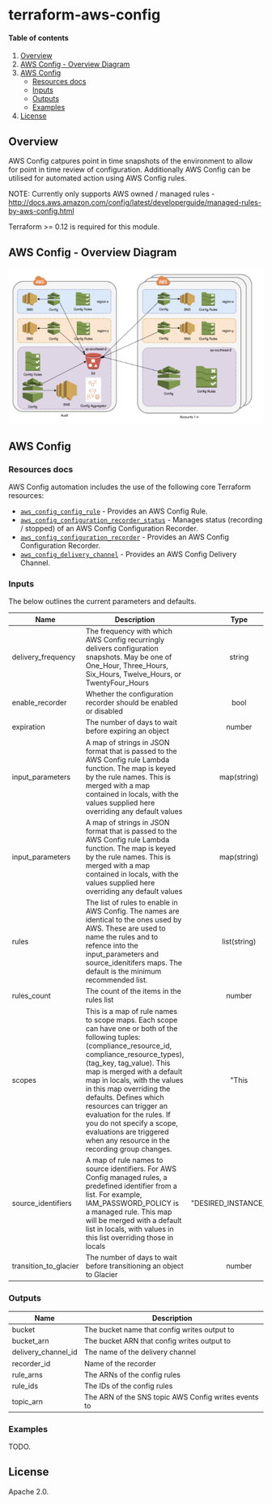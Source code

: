 <!-- vim: set ft=markdown: -->
# terraform-aws-config

#### Table of contents

1. [Overview](#overview)
2. [AWS Config - Overview Diagram](#aws-config---overview-diagram)
3. [AWS Config](#aws-config)
    * [Resources docs](#resources-docs)
    * [Inputs](#inputs)
    * [Outputs](#outputs)
    * [Examples](#examples)
4. [License](#license)

## Overview

AWS Config catpures point in time snapshots of the environment to allow for point in time review of configuration. Additionally AWS Config can be utilised for automated action using AWS Config rules.

NOTE: Currently only supports AWS owned / managed rules - http://docs.aws.amazon.com/config/latest/developerguide/managed-rules-by-aws-config.html

Terraform >= 0.12 is required for this module.

## AWS Config - Overview Diagram

![AWSConfig|medium](docs/AWSConfig.png)

## AWS Config

### Resources docs

AWS Config automation includes the use of the following core Terraform resources:

- [`aws_config_config_rule`](https://www.terraform.io/docs/providers/aws/r/config_config_rule.html) - Provides an AWS Config Rule.
- [`aws_config_configuration_recorder_status`](https://www.terraform.io/docs/providers/aws/r/aws_config_configuration_recorder_status.html) - Manages status (recording / stopped) of an AWS Config Configuration Recorder.
- [`aws_config_configuration_recorder`](https://www.terraform.io/docs/providers/aws/r/config_configuration_recorder.html) - Provides an AWS Config Configuration Recorder.
- [`aws_config_delivery_channel`](https://www.terraform.io/docs/providers/aws/r/config_delivery_channel.html) - Provides an AWS Config Delivery Channel.

### Inputs

The below outlines the current parameters and defaults.

| Name | Description | Type | Default | Required |
|------|-------------|:----:|:-------:|:--------:|
|delivery_frequency|The frequency with which AWS Config recurringly delivers configuration snapshots. May be one of One_Hour, Three_Hours, Six_Hours, Twelve_Hours, or TwentyFour_Hours|string|TwentyFour_Hours|No|
|enable_recorder|Whether the configuration recorder should be enabled or disabled|bool|true|No|
|expiration|The number of days to wait before expiring an object|number|2555|No|
|input_parameters|A map of strings in JSON format that is passed to the AWS Config rule Lambda function. The map is keyed by the rule names. This is merged with a map contained in locals, with the values supplied here overriding any default values|map(string)|{|No|
|input_parameters|A map of strings in JSON format that is passed to the AWS Config rule Lambda function. The map is keyed by the rule names. This is merged with a map contained in locals, with the values supplied here overriding any default values|map(string)|{|No|
|rules|The list of rules to enable in AWS Config. The names are identical to the ones used by AWS. These are used to name the rules and to refence into the input_parameters and source_idenitifers maps. The default is the minimum recommended list.|list(string)|[|No|
|rules_count|The count of the items in the rules list|number|8|No|
|scopes|This is a map of rule names to scope maps. Each scope can have one or both of the following tuples: (compliance_resource_id, compliance_resource_types), (tag_key, tag_value). This map is merged with a default map in locals, with the values in this map overriding the defaults. Defines which resources can trigger an evaluation for the rules. If you do not specify a scope, evaluations are triggered when any resource in the recording group changes.|"This|{|No|
|source_identifiers|A map of rule names to source identifiers. For AWS Config managed rules, a predefined identifier from a list. For example, IAM_PASSWORD_POLICY is a managed rule. This map will be merged with a default list in locals, with values in this list overriding those in locals|"DESIRED_INSTANCE_TYPE"|{|No|
|transition_to_glacier|The number of days to wait before transitioning an object to Glacier|number|30|No|

### Outputs

|Name|Description|
|------------|---------------------|
|bucket|The bucket name that config writes output to|
|bucket_arn|The bucket ARN that config writes output to|
|delivery_channel_id|The name of the delivery channel|
|recorder_id|Name of the recorder|
|rule_arns|The ARNs of the config rules|
|rule_ids|The IDs of the config rules|
|topic_arn|The ARN of the SNS topic AWS Config writes events to|

### Examples

TODO.

## License

Apache 2.0.
